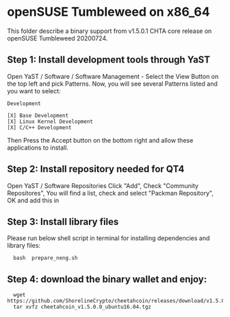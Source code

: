 # openSUSE Tumbleweed on x86_64

This folder describe a binary support from v1.5.0.1 CHTA core release on openSUSE Tumbleweed 20200724.


## Step 1: Install development tools through YaST
Open YaST / Software / Software Management - Select the View Button on the top left and pick Patterns. Now, you will see several Patterns listed and you want to select:
```
Development 

[X] Base Development
[X] Linux Kernel Development
[X] C/C++ Development

```
Then Press the Accept button on the bottom right and allow these applications to install.

## Step 2: Install repository needed for QT4

Open YaST / Software Repositories 
Click "Add", Check "Community Repositores", You will find a list, 
check and select "Packman Repository", OK and add this in 

## Step 3: Install library files
Please run below shell script in terminal for installing dependencies and library files:
```
  bash  prepare_neng.sh
```

## Step 4: download the binary wallet and enjoy:
```
  wget https://github.com/ShorelineCrypto/cheetahcoin/releases/download/v1.5.0.0/cheetahcoin_v1.5.0.0_ubuntu16.04.tgz
  tar xvfz cheetahcoin_v1.5.0.0_ubuntu16.04.tgz
```
